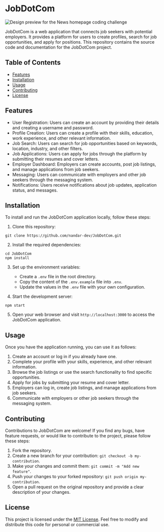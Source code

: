 # JobDotCom

![Design preview for the News homepage coding challenge](/src/design/desktop-preview.jpg)

JobDotCom is a web application that connects job seekers with potential employers. It provides a platform for users to create profiles, search for job opportunities, and apply for positions. This repository contains the source code and documentation for the JobDotCom project.


## Table of Contents
- [Features](#features)
- [Installation](#installation)
- [Usage](#usage)
- [Contributing](#contributing)
- [License](#license)

## Features

- User Registration: Users can create an account by providing their details and creating a username and password.
- Profile Creation: Users can create a profile with their skills, education, work experience, and other relevant information.
- Job Search: Users can search for job opportunities based on keywords, location, industry, and other filters.
- Job Applications: Users can apply for jobs through the platform by submitting their resumes and cover letters.
- Employer Dashboard: Employers can create accounts, post job listings, and manage applications from job seekers.
- Messaging: Users can communicate with employers and other job seekers through the messaging system.
- Notifications: Users receive notifications about job updates, application status, and messages.

## Installation

To install and run the JobDotCom application locally, follow these steps:

1. Clone this repository:

```shell
git clone https://github.com/nandar-dev/JobDotCom.git
```

2. Install the required dependencies:

```shell
cd JobDotCom
npm install
```


3. Set up the environment variables:

   - Create a `.env` file in the root directory.
   - Copy the content of the `.env.example` file into `.env`.
   - Update the values in the `.env` file with your own configuration.

4. Start the development server:

```shell
npm start
```


5. Open your web browser and visit `http://localhost:3000` to access the JobDotCom application.

## Usage

Once you have the application running, you can use it as follows:

1. Create an account or log in if you already have one.
2. Complete your profile with your skills, experience, and other relevant information.
3. Browse the job listings or use the search functionality to find specific opportunities.
4. Apply for jobs by submitting your resume and cover letter.
5. Employers can log in, create job listings, and manage applications from job seekers.
6. Communicate with employers or other job seekers through the messaging system.

## Contributing

Contributions to JobDotCom are welcome! If you find any bugs, have feature requests, or would like to contribute to the project, please follow these steps:

1. Fork the repository.
2. Create a new branch for your contribution: `git checkout -b my-contribution`.
3. Make your changes and commit them: `git commit -m "Add new feature"`.
4. Push your changes to your forked repository: `git push origin my-contribution`.
5. Open a pull request on the original repository and provide a clear description of your changes.

## License

This project is licensed under the [MIT License](LICENSE). Feel free to modify and distribute this code for personal or commercial use.





